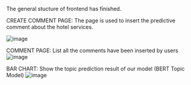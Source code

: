 The general stucture of frontend has finished.

CREATE COMMENT PAGE: The page is used to insert the predictive comment about the hotel services.

![image](https://user-images.githubusercontent.com/83565724/204449031-6419a24f-45f9-4a4f-b8b9-73ac3d6e7030.png)




COMMENT PAGE: List all the comments have been inserted by users
![image](https://user-images.githubusercontent.com/83565724/204448576-3e84032b-a850-4b22-98ad-85e0caa93880.png)


BAR CHART: Show the topic prediction result of our model (BERT Topic Model)
![image](https://user-images.githubusercontent.com/83565724/204450127-9d8c5ce4-5f39-4a20-a2fa-1568bff96b0d.png)
